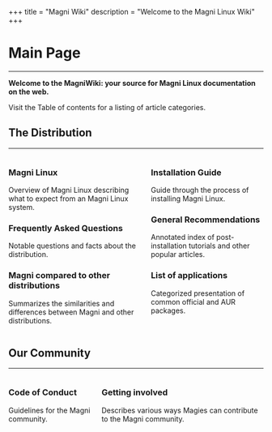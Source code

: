 +++
title = "Magni Wiki"
description = "Welcome to the Magni Linux Wiki"
+++

# Main Page

---

**Welcome to the MagniWiki: your source for Magni Linux documentation on the web.**

Visit the Table of contents for a listing of article categories.

## The Distribution

---

<div class="columns">
<div class="column">

### Magni Linux

Overview of Magni Linux describing what to expect from an Magni Linux system.

### Frequently Asked Questions

Notable questions and facts about the distribution.

### Magni compared to other distributions

Summarizes the similarities and differences between Magni and other distributions.

</div>
<div class="column">

### Installation Guide

Guide through the process of installing Magni Linux.

### General Recommendations

Annotated index of post-installation tutorials and other popular articles.</p>

### List of applications

Categorized presentation of common official and AUR packages.

</div>
</div>

## Our Community

---

<div class="columns">
<div class="column">

### Code of Conduct

Guidelines for the Magni community.

</div>
<div class="column">

### Getting involved

Describes various ways Magies can contribute to the Magni community.

</div>
</div>
